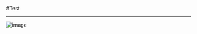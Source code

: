 #Test
***

![image](https://github.com/willingseal/willingseal.github.io/blob/master/Note-Blog/BlogImage/59_115139_10.jpg)